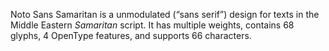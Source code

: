 Noto Sans Samaritan is a unmodulated (“sans serif”) design for texts in the Middle Eastern _Samaritan_ script. It has multiple weights, contains 68 glyphs, 4 OpenType features, and supports 66 characters.